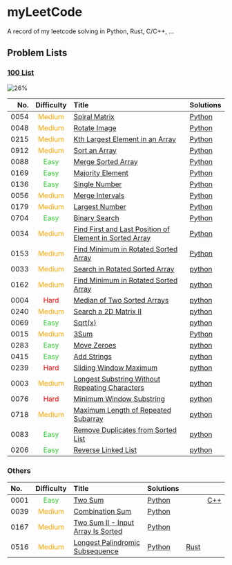 <style>
easy {
  color: LimeGreen;
}

medium {
  color: orange;
}

hard {
  color: red;
}
</style>

# myLeetCode

A record of my leetcode solving in Python, Rust, C/C++, ...

## Problem Lists

### [100 List](https://github.com/itcharge/LeetCode-Py/blob/main/Contents/00.Introduction/06.Interview-100-List.md)

![26%](https://progress-bar.dev/26)
<!-- | Python  | Rust |
| :---: | :---: |
| ![11%](https://progress-bar.dev/11) | ![0%](https://progress-bar.dev/0) |  -->

| No.  | Difficulty | Title | Solutions |
| ---: | :--------: | :---- | :-------- |
| 0054 | <medium> Medium </medium> | [Spiral Matrix](https://leetcode.com/problems/spiral-matrix/) | [Python](./python/54.py) |
| 0048 | <medium> Medium </medium> | [Rotate Image](https://leetcode.com/problems/rotate-image/) | [Python](./python/48.py) |
| 0215 | <medium> Medium </medium> | [Kth Largest Element in an Array](https://leetcode.com/problems/kth-largest-element-in-an-array/) | [Python](./python/215.py) |
| 0912 | <medium> Medium </medium> | [Sort an Array](https://leetcode.com/problems/kth-largest-element-in-an-array/) | [Python](./python/912.py) |
| 0088 | <easy> Easy </easy> | [Merge Sorted Array](https://leetcode.com/problems/sort-an-array/) | [Python](./python/88.py) |
| 0169 | <easy> Easy </easy> | [Majority Element](https://leetcode.com/problems/majority-element/) | [Python](./python/169.py) |
| 0136 | <easy> Easy </easy> | [Single Number](https://leetcode.com/problems/single-number/) | [Python](./python/136.py) |
| 0056 | <medium> Medium </medium> | [Merge Intervals](https://leetcode.com/problems/merge-intervals/) | [Python](./python/56.py) |
| 0179 | <medium> Medium </medium> | [Largest Number](https://leetcode.com/problems/largest-number/) | [Python](./python/179.py) |
| 0704 | <easy> Easy </easy> | [Binary Search](https://leetcode.com/problems/binary-search/) | [Python](./python/704.py) |
| 0034 | <medium> Medium </medium> | [Find First and Last Position of Element in Sorted Array](https://leetcode.com/problems/find-first-and-last-position-of-element-in-sorted-array/) | [Python](./python/34.py) |
| 0153 | <medium> Medium </medium> | [Find Minimum in Rotated Sorted Array](https://leetcode.com/problems/find-minimum-in-rotated-sorted-array/) | [Python](./python/153.py) |
| 0033 | <medium> Medium </medium> | [Search in Rotated Sorted Array](https://leetcode.com/problems/search-in-rotated-sorted-array/) | [python](./python/33.py) |
| 0162 | <medium> Medium </medium> | [Find Minimum in Rotated Sorted Array](https://leetcode.com/problems/find-peak-element/) | [python](./python/162.py) |
| 0004 | <hard> Hard </hard> | [Median of Two Sorted Arrays](https://leetcode.com/problems/median-of-two-sorted-arrays/) | [python](./python/4.py) |
| 0240 | <medium> Medium </medium> | [Search a 2D Matrix II](https://leetcode.com/problems/search-a-2d-matrix-ii/) | [python](./python/240.py) |
| 0069 | <easy> Easy </easy> | [Sqrt(x)](https://leetcode.com/problems/sqrtx/) | [python](./python/69.py) |
| 0015 | <medium> Medium </medium> | [3Sum](https://leetcode.com/problems/3sum/) | [Python](./python/15.py) |
| 0283 | <easy> Easy </easy> | [Move Zeroes](https://leetcode.com/problems/move-zeroes/) | [python](./python/283.py) |
| 0415 | <easy> Easy </easy> | [Add Strings](https://leetcode.com/problems/add-strings/) | [python](./python/415.py) |
| 0239 | <hard> Hard </hard> | [Sliding Window Maximum](https://leetcode.com/problems/sliding-window-maximum/) | [python](./python/239.py) |
| 0003 | <medium> Medium </medium> | [Longest Substring Without Repeating Characters](https://leetcode.com/problems/longest-substring-without-repeating-characters/) | [python](./python/3.py) |
| 0076 | <hard> Hard </hard> | [Minimum Window Substring](https://leetcode.com/problems/minimum-window-substring/) | [python](./python/76.py) |
| 0718 | <medium> Medium </medium> | [Maximum Length of Repeated Subarray](https://leetcode.com/problems/maximum-length-of-repeated-subarray/) | [python](./python/718.py) |
| 0083 | <easy> Easy </easy> | [Remove Duplicates from Sorted List](https://leetcode.com/problems/remove-duplicates-from-sorted-list/) | [python](./python/83.py) |
| 0206 | <easy> Easy </easy> | [Reverse Linked List](https://leetcode.com/problems/reverse-linked-list/) | [python](./python/206.py) |
<!--
| 0082 |
| 0092 |
| 0025 |
| 0234 |
| 0148 |
| 0021 |
| 0023 |
| 0141 |
| 0142 |
| 0160 |
| 0019 |
| 0143 |
| 0002 |
| 0155 |
| 0020 |
| 0227 |
| 0232 |
| 0394 |
| 0032 |
| 0042 |
| 0225 |
| 0041 |
| 0128 |
| 0003 |
| 0151 |
| 0043 |
| 0014 | -->

### Others

| No.  | Difficulty | Title | Solutions | | |
| :--- | :--------: | :---- | :-------- | - | - |
| 0001 | <easy> Easy </easy> | [Two Sum](https://leetcode.com/problems/two-sum/) | [Python](./python/1.py) |  | [C++](./cpp/1.cpp) |
| 0039 | <medium> Medium </medium> | [Combination Sum](https://leetcode.com/problems/combination-sum/) | [Python](./python/39.py) |  |  |
| 0167 | <medium> Medium </medium> | [Two Sum II - Input Array Is Sorted](https://leetcode.com/problems/two-sum-ii-input-array-is-sorted/) | [Python](./python/167.py) |  |  |
| 0516 | <medium> Medium </medium> | [Longest Palindromic Subsequence](https://leetcode.com/problems/longest-palindromic-subsequence/) | [Python](./python/516.py) | [Rust](./rust/src/bin/516.rs) |  |

